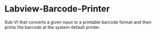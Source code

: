 # Labview-Barcode-Printer

Sub-VI that converts a given input to a printable barcode format and then prints the barcode at the system default printer.
